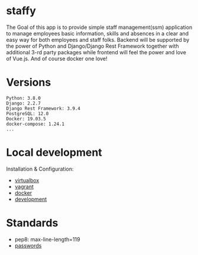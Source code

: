# staffy

The Goal of this app is to provide simple staff management(ssm) application to manage employees basic information, skills and absences in a clear and easy way for both employees and staff folks.
Backend will be supported by the power of Python and Django/Django Rest Framework together with additional 3-rd party packages while frontend will feel the power and love of Vue.js.
And of course docker one love!

# Versions
```
Python: 3.8.0
Django: 2.2.7
Django Rest Framework: 3.9.4
PostgreSQL: 12.0
Docker: 19.03.5
docker-compose: 1.24.1
...
```

# Local development
Installation & Configuration:
* [virtualbox](./readme/VIRTUALBOX.md)
* [vagrant](./readme/VAGRANT.md)
* [docker](./readme/DOCKER.md)
* [development](./readme/DEVELOPMENT.md)

# Standards
* pep8: max-line-length=119
* [passwords](./readme/PASSWORDS.md)
